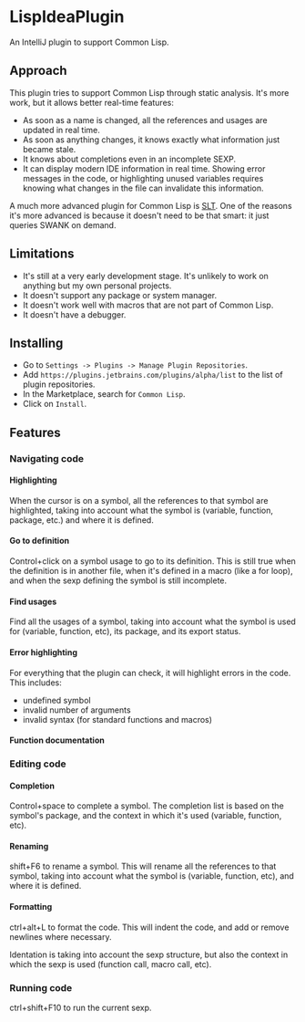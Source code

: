 # LispIdeaPlugin

An IntelliJ plugin to support Common Lisp.

## Approach

This plugin tries to support Common Lisp through static analysis. It's more work, but it allows better real-time features:
* As soon as a name is changed, all the references and usages are updated in real time.
* As soon as anything changes, it knows exactly what information just became stale.
* It knows about completions even in an incomplete SEXP.
* It can display modern IDE information in real time. Showing error messages in the code, or highlighting unused variables requires knowing what changes in the file can invalidate this information.

A much more advanced plugin for Common Lisp is [SLT](https://github.com/Enerccio/SLT). One of the reasons it's more advanced is because it doesn't need to be that smart: it just queries SWANK on demand.

## Limitations

* It's still at a very early development stage. It's unlikely to work on anything but my own personal projects.
* It doesn't support any package or system manager.
* It doesn't work well with macros that are not part of Common Lisp.
* It doesn't have a debugger.

## Installing

* Go to `Settings -> Plugins -> Manage Plugin Repositories`.
* Add `https://plugins.jetbrains.com/plugins/alpha/list` to the list of plugin repositories.
* In the Marketplace, search for `Common Lisp`.
* Click on `Install`.

## Features

### Navigating code

#### Highlighting

When the cursor is on a symbol, all the references to that symbol are highlighted, taking into account what the symbol
is (variable, function, package, etc.) and where it is defined.

#### Go to definition

Control+click on a symbol usage to go to its definition. This is still true when the definition is in another file,
when it's defined in a macro (like a for loop), and when the sexp defining the symbol is still incomplete.

#### Find usages

Find all the usages of a symbol, taking into account what the symbol is used for (variable, function, etc), its
package, and its export status.

#### Error highlighting

For everything that the plugin can check, it will highlight errors in the code. This includes:

* undefined symbol
* invalid number of arguments
* invalid syntax (for standard functions and macros)

#### Function documentation

### Editing code

#### Completion

Control+space to complete a symbol. The completion list is based on the symbol's package, and the context in which it's
used (variable, function, etc).

#### Renaming

shift+F6 to rename a symbol. This will rename all the references to that symbol, taking into account what the symbol is
(variable, function, etc), and where it is defined.

#### Formatting

ctrl+alt+L to format the code. This will indent the code, and add or remove newlines where necessary.

Identation is taking into account the sexp structure, but also the context in which the sexp is used (function call,
macro call, etc).

### Running code

ctrl+shift+F10 to run the current sexp.
